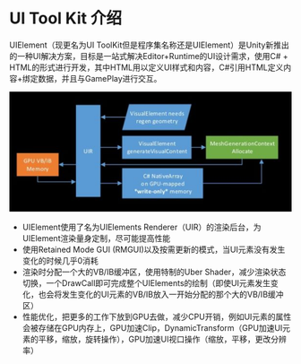 # UI Tool Kit 介绍

UIElement（现更名为UI ToolKit但是程序集名称还是UIElement）是Unity新推出的一种UI解决方案，目标是一站式解决Editor+Runtime的UI设计需求，使用C# + HTML的形式进行开发，其中HTML用以定义UI样式和内容，C#引用HTML定义内容+绑定数据，并且与GamePlay进行交互。

![框架](/102-Unity/203-UI%20Tool%20Kit/203-UI%20Tool%20Kit.jpg)

- UIElement使用了名为UIElements Renderer（UIR）的渲染后台，为UIElement渲染量身定制，尽可能提高性能
- 使用Retained Mode GUI (RMGUI)以及按需更新的模式，当UI元素没有发生变化的时候几乎0消耗
- 渲染时分配一个大的VB/IB缓冲区，使用特制的Uber Shader，减少渲染状态切换，一个DrawCall即可完成整个UIElements的绘制（即使UI元素发生变化，也会将发生变化的UI元素的VB/IB放入一开始分配的那个大的VB/IB缓冲区）
- 性能优化，把更多的工作下放到GPU去做，减少CPU开销，例如UI元素的属性会被存储在GPU内存上，GPU加速Clip，DynamicTransform（GPU加速UI元素的平移，缩放，旋转操作），GPU加速UI视口操作（缩放，平移，更改分辨率）